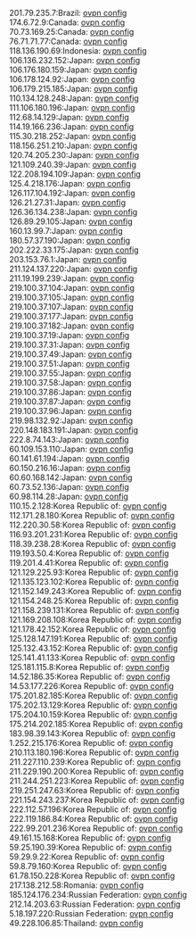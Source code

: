 201.79.235.7:Brazil: [ovpn config](vpn/201_79_235_7.ovpn)  
174.6.72.9:Canada: [ovpn config](vpn/174_6_72_9.ovpn)  
70.73.169.25:Canada: [ovpn config](vpn/70_73_169_25.ovpn)  
76.71.71.77:Canada: [ovpn config](vpn/76_71_71_77.ovpn)  
118.136.190.69:Indonesia: [ovpn config](vpn/118_136_190_69.ovpn)  
106.136.232.152:Japan: [ovpn config](vpn/106_136_232_152.ovpn)  
106.176.180.159:Japan: [ovpn config](vpn/106_176_180_159.ovpn)  
106.178.124.92:Japan: [ovpn config](vpn/106_178_124_92.ovpn)  
106.179.215.185:Japan: [ovpn config](vpn/106_179_215_185.ovpn)  
110.134.128.248:Japan: [ovpn config](vpn/110_134_128_248.ovpn)  
111.106.180.196:Japan: [ovpn config](vpn/111_106_180_196.ovpn)  
112.68.14.129:Japan: [ovpn config](vpn/112_68_14_129.ovpn)  
114.19.166.236:Japan: [ovpn config](vpn/114_19_166_236.ovpn)  
115.30.218.252:Japan: [ovpn config](vpn/115_30_218_252.ovpn)  
118.156.251.210:Japan: [ovpn config](vpn/118_156_251_210.ovpn)  
120.74.205.230:Japan: [ovpn config](vpn/120_74_205_230.ovpn)  
121.109.240.39:Japan: [ovpn config](vpn/121_109_240_39.ovpn)  
122.208.194.109:Japan: [ovpn config](vpn/122_208_194_109.ovpn)  
125.4.218.176:Japan: [ovpn config](vpn/125_4_218_176.ovpn)  
126.117.104.192:Japan: [ovpn config](vpn/126_117_104_192.ovpn)  
126.21.27.31:Japan: [ovpn config](vpn/126_21_27_31.ovpn)  
126.36.134.238:Japan: [ovpn config](vpn/126_36_134_238.ovpn)  
126.89.29.105:Japan: [ovpn config](vpn/126_89_29_105.ovpn)  
160.13.99.7:Japan: [ovpn config](vpn/160_13_99_7.ovpn)  
180.57.37.190:Japan: [ovpn config](vpn/180_57_37_190.ovpn)  
202.222.33.175:Japan: [ovpn config](vpn/202_222_33_175.ovpn)  
203.153.76.1:Japan: [ovpn config](vpn/203_153_76_1.ovpn)  
211.124.137.220:Japan: [ovpn config](vpn/211_124_137_220.ovpn)  
211.19.199.239:Japan: [ovpn config](vpn/211_19_199_239.ovpn)  
219.100.37.104:Japan: [ovpn config](vpn/219_100_37_104.ovpn)  
219.100.37.105:Japan: [ovpn config](vpn/219_100_37_105.ovpn)  
219.100.37.107:Japan: [ovpn config](vpn/219_100_37_107.ovpn)  
219.100.37.177:Japan: [ovpn config](vpn/219_100_37_177.ovpn)  
219.100.37.182:Japan: [ovpn config](vpn/219_100_37_182.ovpn)  
219.100.37.19:Japan: [ovpn config](vpn/219_100_37_19.ovpn)  
219.100.37.31:Japan: [ovpn config](vpn/219_100_37_31.ovpn)  
219.100.37.49:Japan: [ovpn config](vpn/219_100_37_49.ovpn)  
219.100.37.51:Japan: [ovpn config](vpn/219_100_37_51.ovpn)  
219.100.37.55:Japan: [ovpn config](vpn/219_100_37_55.ovpn)  
219.100.37.58:Japan: [ovpn config](vpn/219_100_37_58.ovpn)  
219.100.37.86:Japan: [ovpn config](vpn/219_100_37_86.ovpn)  
219.100.37.87:Japan: [ovpn config](vpn/219_100_37_87.ovpn)  
219.100.37.96:Japan: [ovpn config](vpn/219_100_37_96.ovpn)  
219.98.132.92:Japan: [ovpn config](vpn/219_98_132_92.ovpn)  
220.148.183.191:Japan: [ovpn config](vpn/220_148_183_191.ovpn)  
222.8.74.143:Japan: [ovpn config](vpn/222_8_74_143.ovpn)  
60.109.153.110:Japan: [ovpn config](vpn/60_109_153_110.ovpn)  
60.141.61.194:Japan: [ovpn config](vpn/60_141_61_194.ovpn)  
60.150.216.16:Japan: [ovpn config](vpn/60_150_216_16.ovpn)  
60.60.168.142:Japan: [ovpn config](vpn/60_60_168_142.ovpn)  
60.73.52.136:Japan: [ovpn config](vpn/60_73_52_136.ovpn)  
60.98.114.28:Japan: [ovpn config](vpn/60_98_114_28.ovpn)  
110.15.2.128:Korea Republic of: [ovpn config](vpn/110_15_2_128.ovpn)  
112.171.28.180:Korea Republic of: [ovpn config](vpn/112_171_28_180.ovpn)  
112.220.30.58:Korea Republic of: [ovpn config](vpn/112_220_30_58.ovpn)  
116.93.201.231:Korea Republic of: [ovpn config](vpn/116_93_201_231.ovpn)  
118.39.238.28:Korea Republic of: [ovpn config](vpn/118_39_238_28.ovpn)  
119.193.50.4:Korea Republic of: [ovpn config](vpn/119_193_50_4.ovpn)  
119.201.4.41:Korea Republic of: [ovpn config](vpn/119_201_4_41.ovpn)  
121.129.225.93:Korea Republic of: [ovpn config](vpn/121_129_225_93.ovpn)  
121.135.123.102:Korea Republic of: [ovpn config](vpn/121_135_123_102.ovpn)  
121.152.149.243:Korea Republic of: [ovpn config](vpn/121_152_149_243.ovpn)  
121.154.248.25:Korea Republic of: [ovpn config](vpn/121_154_248_25.ovpn)  
121.158.239.131:Korea Republic of: [ovpn config](vpn/121_158_239_131.ovpn)  
121.169.208.108:Korea Republic of: [ovpn config](vpn/121_169_208_108.ovpn)  
121.178.42.152:Korea Republic of: [ovpn config](vpn/121_178_42_152.ovpn)  
125.128.147.191:Korea Republic of: [ovpn config](vpn/125_128_147_191.ovpn)  
125.132.43.152:Korea Republic of: [ovpn config](vpn/125_132_43_152.ovpn)  
125.141.41.133:Korea Republic of: [ovpn config](vpn/125_141_41_133.ovpn)  
125.181.115.8:Korea Republic of: [ovpn config](vpn/125_181_115_8.ovpn)  
14.52.186.35:Korea Republic of: [ovpn config](vpn/14_52_186_35.ovpn)  
14.53.177.226:Korea Republic of: [ovpn config](vpn/14_53_177_226.ovpn)  
175.201.82.185:Korea Republic of: [ovpn config](vpn/175_201_82_185.ovpn)  
175.202.13.129:Korea Republic of: [ovpn config](vpn/175_202_13_129.ovpn)  
175.204.10.159:Korea Republic of: [ovpn config](vpn/175_204_10_159.ovpn)  
175.214.202.185:Korea Republic of: [ovpn config](vpn/175_214_202_185.ovpn)  
183.98.39.143:Korea Republic of: [ovpn config](vpn/183_98_39_143.ovpn)  
1.252.215.176:Korea Republic of: [ovpn config](vpn/1_252_215_176.ovpn)  
210.113.180.196:Korea Republic of: [ovpn config](vpn/210_113_180_196.ovpn)  
211.227.110.239:Korea Republic of: [ovpn config](vpn/211_227_110_239.ovpn)  
211.229.190.200:Korea Republic of: [ovpn config](vpn/211_229_190_200.ovpn)  
211.244.251.223:Korea Republic of: [ovpn config](vpn/211_244_251_223.ovpn)  
219.251.247.63:Korea Republic of: [ovpn config](vpn/219_251_247_63.ovpn)  
221.154.243.237:Korea Republic of: [ovpn config](vpn/221_154_243_237.ovpn)  
222.112.57.196:Korea Republic of: [ovpn config](vpn/222_112_57_196.ovpn)  
222.119.186.84:Korea Republic of: [ovpn config](vpn/222_119_186_84.ovpn)  
222.99.201.236:Korea Republic of: [ovpn config](vpn/222_99_201_236.ovpn)  
49.161.15.168:Korea Republic of: [ovpn config](vpn/49_161_15_168.ovpn)  
59.25.190.39:Korea Republic of: [ovpn config](vpn/59_25_190_39.ovpn)  
59.29.9.22:Korea Republic of: [ovpn config](vpn/59_29_9_22.ovpn)  
59.8.79.160:Korea Republic of: [ovpn config](vpn/59_8_79_160.ovpn)  
61.78.150.228:Korea Republic of: [ovpn config](vpn/61_78_150_228.ovpn)  
217.138.212.58:Romania: [ovpn config](vpn/217_138_212_58.ovpn)  
185.124.176.234:Russian Federation: [ovpn config](vpn/185_124_176_234.ovpn)  
212.14.203.63:Russian Federation: [ovpn config](vpn/212_14_203_63.ovpn)  
5.18.197.220:Russian Federation: [ovpn config](vpn/5_18_197_220.ovpn)  
49.228.106.85:Thailand: [ovpn config](vpn/49_228_106_85.ovpn)  
